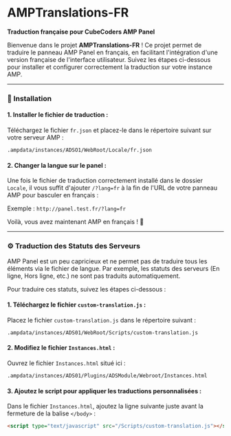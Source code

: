 # AMPTranslations-FR
**Traduction française pour CubeCoders AMP Panel**

Bienvenue dans le projet **AMPTranslations-FR** ! Ce projet permet de traduire le panneau AMP Panel en français, en facilitant l'intégration d'une version française de l'interface utilisateur. Suivez les étapes ci-dessous pour installer et configurer correctement la traduction sur votre instance AMP.

---

### 🚀 Installation

#### 1. **Installer le fichier de traduction :**
Téléchargez le fichier `fr.json` et placez-le dans le répertoire suivant sur votre serveur AMP :

`.ampdata/instances/ADSO1/WebRoot/Locale/fr.json`

#### 2. **Changer la langue sur le panel :**
Une fois le fichier de traduction correctement installé dans le dossier `Locale`, il vous suffit d'ajouter `/?lang=fr` à la fin de l'URL de votre panneau AMP pour basculer en français :

Exemple : `http://panel.test.fr/?lang=fr`

Voilà, vous avez maintenant AMP en français ! 🎉

---

### ⚙️ Traduction des Statuts des Serveurs

AMP Panel est un peu capricieux et ne permet pas de traduire tous les éléments via le fichier de langue. Par exemple, les statuts des serveurs (En ligne, Hors ligne, etc.) ne sont pas traduits automatiquement.

Pour traduire ces statuts, suivez les étapes ci-dessous :

#### 1. **Téléchargez le fichier `custom-translation.js` :**
Placez le fichier `custom-translation.js` dans le répertoire suivant :

`.ampdata/instances/ADS01/WebRoot/Scripts/custom-translation.js`

#### 2. **Modifiez le fichier `Instances.html` :**
Ouvrez le fichier `Instances.html` situé ici :

`.ampdata/instances/ADS01/Plugins/ADSModule/Webroot/Instances.html`

#### 3. **Ajoutez le script pour appliquer les traductions personnalisées :**
Dans le fichier `Instances.html`, ajoutez la ligne suivante juste avant la fermeture de la balise `</body>` :
```html
<script type="text/javascript" src="/Scripts/custom-translation.js"></script>
